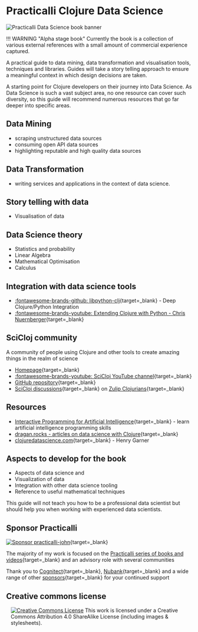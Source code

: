 # Practicalli Clojure Data Science

![Practicalli Data Science book banner](https://raw.githubusercontent.com/practicalli/graphic-design/live/book-covers/practicalli-clojure-data-science-book-banner-alpha.png)

!!! WARNING "Alpha stage book"
    Currently the book is a collection of various external references with a small amount of commercial experience captured.


A practical guide to data mining, data transformation and visualisation tools, techniques and libraries.  Guides will take a story telling approach to ensure a meaningful context in which design decisions are taken.

A starting point for Clojure developers on their journey into Data Science.  As Data Science is such a vast subject area, no one resource can cover such diversity, so this guide will recommend numerous resources that go far deeper into specific areas.


## Data Mining

* scraping unstructured data sources
* consuming open API data sources
* highlighting reputable and high quality data sources


## Data Transformation

* writing services and applications in the context of data science.


## Story telling with data

- Visualisation of data


## Data Science theory

- Statistics and probability
- Linear Algebra
- Mathematical Optimisation
- Calculus


## Integration with data science tools

- [:fontawesome-brands-github: libpython-clj](https://github.com/clj-python/libpython-clj){target=_blank} - Deep Clojure/Python Integration
- [:fontawesome-brands-youtube: Extending Clojure with Python - Chris Nuernberger](https://www.youtube.com/watch?v=vQPW16_jixs){target=_blank}


## SciCloj community
A community of people using Clojure and other tools to create amazing things in the realm of science
* [Homepage](https://scicloj.github.io/){target=_blank}
* [:fontawesome-brands-youtube: SciCloj YouTube channel](https://www.youtube.com/channel/UCaoZzhNzq-H7YiQczXKuXuw/){target=_blank}
* [GitHub repository](https://github.com/scicloj/){target=_blank}
* [SciCloj discussions](https://scicloj.github.io/pages/chat_streams/){target=_blank} on [Zulip Clojurians](http://clojurians.zulipchat.com/){target=_blank}


## Resources
* [Interactive Programming for Artificial Intelligence](https://aiprobook.com/){target=_blank} - learn artificial intelligence programming skills
* [dragan.rocks - articles on data science with Clojure](https://dragan.rocks/){target=_blank}
* [clojuredatascience.com](http://clojuredatascience.com/){target=_blank} - Henry Garner



## Aspects to develop for the book

* Aspects of data science and
* Visualization of data
* Integration with other data science tooling
* Reference to useful mathematical techniques

This guide will not teach you how to be a professional data scientist but should help you when working with experienced data scientists.


## Sponsor Practicalli

[![Sponsor practicalli-john](https://raw.githubusercontent.com/practicalli/graphic-design/live/buttons/practicalli-github-sponsors-button.png)](https://github.com/sponsors/practicalli-john/){target=_blank}

The majority of my work is focused on the [Practicalli series of books and videos](https://practical.li/){target=_blank} and an advisory role with several communities

Thank you to [Cognitect](https://www.cognitect.com/){target=_blank}, [Nubank](https://nubank.com.br/){target=_blank} and a wide range of other [sponsors](https://github.com/sponsors/practicalli-john#sponsors){target=_blank} for your continued support


## Creative commons license

<div style="width:95%; margin:auto;">
  <a rel="license" href="http://creativecommons.org/licenses/by-sa/4.0/"><img alt="Creative Commons License" style="border-width:0" src="https://i.creativecommons.org/l/by-sa/4.0/88x31.png" /></a>
  This work is licensed under a Creative Commons Attribution 4.0 ShareAlike License (including images & stylesheets).
</div>
